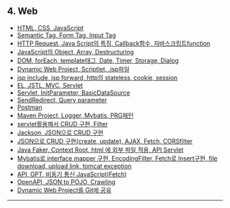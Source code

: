 ## 4. Web
- [HTML, CSS, JavaScript](https://github.com/LeeKangHo1/My-Java-Study/blob/main/4.%20Web%20Development%20HTML%2C%20CSS%2C%20JS%2C%20JSP/2024.09.03%20HTML%2C%20CSS%2C%20JavaScript.md)
- [Semantic Tag, Form Tag, Input Tag](https://github.com/LeeKangHo1/My-Java-Study/blob/main/4.%20Web%20Development%20HTML%2C%20CSS%2C%20JS%2C%20JSP/2024.09.04%20Semantic%20Tag%2C%20Form%20Tag%2C%20Input%20Tag.md)
- [HTTP Request, Java Script의 특징, Callback함수, 자바스크립트function](https://github.com/LeeKangHo1/My-Java-Study/blob/main/4.%20Web%20Development%20HTML%2C%20CSS%2C%20JS%2C%20JSP/2024.09.05%20HTTP%20Request%2C%20Java%20Script%EC%9D%98%20%ED%8A%B9%EC%A7%95%2C%20Callback%ED%95%A8%EC%88%98%2C%20%EC%9E%90%EB%B0%94%EC%8A%A4%ED%81%AC%EB%A6%BD%ED%8A%B8function.md)
- [JavaScript의 Object, Array, Destructuring](https://github.com/LeeKangHo1/My-Java-Study/blob/main/4.%20Web%20Development%20HTML%2C%20CSS%2C%20JS%2C%20JSP/2024.09.06%20JavaScript%EC%9D%98%20Object%2C%20Array%2C%20Destructuring.md)
- [DOM, forEach, template태그, Date, Timer, Storage, Dialog](https://github.com/LeeKangHo1/My-Java-Study/blob/main/4.%20Web%20Development%20HTML%2C%20CSS%2C%20JS%2C%20JSP/2024.09.09%20DOM%2C%20forEach%2C%20template%ED%83%9C%EA%B7%B8%2C%20Date%2C%20Timer%2C%20Storage%2C%20Dialog.md)
- [Dynamic Web Project, Scriptlet, .jsp파일](https://github.com/LeeKangHo1/My-Java-Study/blob/main/4.%20Web%20Development%20HTML%2C%20CSS%2C%20JS%2C%20JSP/2024.09.10%20Dynamic%20Web%20Project%2C%20Scriptlet%2C%20.jsp%ED%8C%8C%EC%9D%BC.md)
- [jsp include, jsp forward, http의 stateless, cookie, session](https://github.com/LeeKangHo1/My-Java-Study/blob/main/4.%20Web%20Development%20HTML%2C%20CSS%2C%20JS%2C%20JSP/2024.09.11%20jsp%20include%2C%20jsp%20forward%2C%20http%EC%9D%98%20stateless%2C%20cookie%2C%20session.md)
- [EL, JSTL, MVC, Servlet](https://github.com/LeeKangHo1/My-Java-Study/blob/main/4.%20Web%20Development%20HTML%2C%20CSS%2C%20JS%2C%20JSP/2024.09.12%20EL%2C%20JSTL%2C%20MVC%2C%20Servlet.md)
- [Servlet, InitParameter, BasicDataSource](https://github.com/LeeKangHo1/My-Java-Study/blob/main/4.%20Web%20Development%20HTML%2C%20CSS%2C%20JS%2C%20JSP/2024.09.13%20Servlet%2C%20InitParameter%2C%20BasicDataSource.md)
- [SendRedirect, Query parameter](https://github.com/LeeKangHo1/My-Java-Study/blob/main/4.%20Web%20Development%20HTML%2C%20CSS%2C%20JS%2C%20JSP/2024.09.14%20SendRedirect%2C%20Query%20parameter.md)
- [Postman](https://github.com/LeeKangHo1/My-Java-Study/blob/main/4.%20Web%20Development%20HTML%2C%20CSS%2C%20JS%2C%20JSP/2024.09.15%20Postman.md)
- [Maven Project, Logger, Mybatis, PRG패턴](https://github.com/LeeKangHo1/My-Java-Study/blob/main/4.%20Web%20Development%20HTML%2C%20CSS%2C%20JS%2C%20JSP/2024.09.19%20Maven%20Project%2C%20Logger%2C%20Mybatis%2C%20PRG%ED%8C%A8%ED%84%B4.md)
- [servlet활용해서 CRUD 구현, Filter](https://github.com/LeeKangHo1/My-Java-Study/blob/main/4.%20Web%20Development%20HTML%2C%20CSS%2C%20JS%2C%20JSP/2024.09.20%20servlet%ED%99%9C%EC%9A%A9%ED%95%B4%EC%84%9C%20CRUD%20%EA%B5%AC%ED%98%84%2C%20Filter.md)
- [Jackson, JSON으로 CRUD 구현](https://github.com/LeeKangHo1/My-Java-Study/blob/main/4.%20Web%20Development%20HTML%2C%20CSS%2C%20JS%2C%20JSP/2024.09.23%20Jackson%2C%20JSON%EC%9C%BC%EB%A1%9C%20CRUD%20%EA%B5%AC%ED%98%84.md)
- [JSON으로 CRUD 구현(create, update), AJAX, Fetch, CORSfilter](https://github.com/LeeKangHo1/My-Java-Study/blob/main/4.%20Web%20Development%20HTML%2C%20CSS%2C%20JS%2C%20JSP/2024.09.24%20JSON%EC%9C%BC%EB%A1%9C%20CRUD%20%EA%B5%AC%ED%98%84(create%2C%20update)%2C%20AJAX%2C%20Fetch%2C%20CORSfilter.md)
- [Java Faker, Context Root, html 에 외부 파일 적용, API Servlet](https://github.com/LeeKangHo1/My-Java-Study/blob/main/4.%20Web%20Development%20HTML%2C%20CSS%2C%20JS%2C%20JSP/2024.09.25%20Java%20Faker%2C%20Context%20Root%2C%20html%20%EC%97%90%20%EC%99%B8%EB%B6%80%20%ED%8C%8C%EC%9D%BC%20%EC%A0%81%EC%9A%A9%2C%20API%20Servlet.md)
- [Mybatis로 interface mapper 구현, EncodingFilter, Fetch로 Insert구현, file download, upload link, tomcat exception](https://github.com/LeeKangHo1/My-Java-Study/blob/main/4.%20Web%20Development%20HTML%2C%20CSS%2C%20JS%2C%20JSP/2024.09.26%20Mybatis%EB%A1%9C%20interface%20mapper%20%EA%B5%AC%ED%98%84%2C%20EncodingFilter%2C%20Fetch%EB%A1%9C%20Insert%EA%B5%AC%ED%98%84%2C%20file%20download%2C%20upload%20link%2C%20tomcat%20exception.md)
- [API, GPT, 비동기 통신 JavaScript(Fetch)](https://github.com/LeeKangHo1/My-Java-Study/blob/main/4.%20Web%20Development%20HTML%2C%20CSS%2C%20JS%2C%20JSP/2024.09.27%20API%2C%20GPT%2C%20%EB%B9%84%EB%8F%99%EA%B8%B0%20%ED%86%B5%EC%8B%A0%20JavaScript(Fetch).md)
- [OpenAPI, JSON to POJO, Crawling](https://github.com/LeeKangHo1/My-Java-Study/blob/main/4.%20Web%20Development%20HTML%2C%20CSS%2C%20JS%2C%20JSP/2024.09.30%20OpenAPI%2C%20JSON%20to%20POJO%2C%20Crawling.md)
- [Dynamic Web Project를 Git에 공유](https://github.com/LeeKangHo1/My-Java-Study/blob/main/4.%20Web%20Development%20HTML%2C%20CSS%2C%20JS%2C%20JSP/2024.10.01%20Dynamic%20Web%20Project%EB%A5%BC%20Git%EC%97%90%20%EA%B3%B5%EC%9C%A0.md)

---
